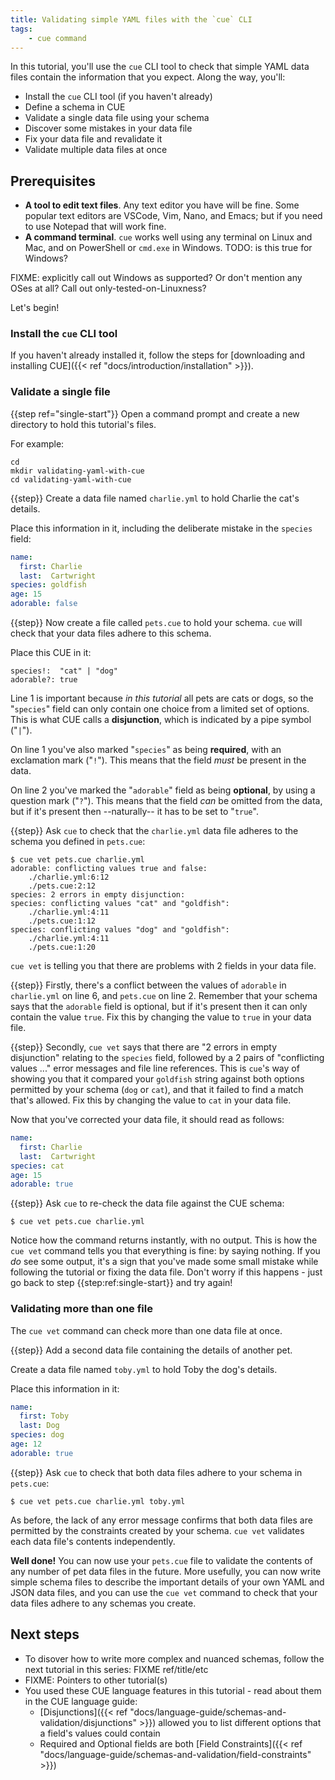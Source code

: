 ```yaml
---
title: Validating simple YAML files with the `cue` CLI
tags:
    - cue command
---
```


In this tutorial, you'll use the `cue` CLI tool to check that simple YAML data
files contain the information that you expect. Along the way, you'll:

- Install the `cue` CLI tool (if you haven't already)
- Define a schema in CUE
- Validate a single data file using your schema
- Discover some mistakes in your data file
- Fix your data file and revalidate it
- Validate multiple data files at once

## Prerequisites

- **A tool to edit text files**. Any text editor you have will be fine. Some
  popular text editors are VSCode, Vim, Nano, and Emacs; but if you need to use
  Notepad that will work fine.
- **A command terminal**. `cue` works well using any terminal on Linux and Mac,
  and on PowerShell or `cmd.exe` in Windows.  TODO: is this true for Windows?

FIXME: explicitly call out Windows as supported? Or don't mention any OSes at all?
Call out only-tested-on-Linuxness?

Let's begin!

### Install the `cue` CLI tool

If you haven't already installed it, follow the steps for
[downloading and installing CUE]({{< ref "docs/introduction/installation" >}}).

### Validate a single file

{{step ref="single-start"}}
Open a command prompt and create a new directory to hold this tutorial's files.

For example:

```console
cd
mkdir validating-yaml-with-cue
cd validating-yaml-with-cue
```

{{step}}
Create a data file named `charlie.yml` to hold Charlie the cat's details.

Place this information in it, including the deliberate mistake in the `species`
field:

```yaml {title="charlie.yml",linenos=table}
name:
  first: Charlie
  last:  Cartwright
species: goldfish
age: 15
adorable: false
```

{{step}}
Now create a file called `pets.cue` to hold your schema.
`cue` will check that your data files adhere to this schema.

Place this CUE in it:

```text {title="pets.cue",linenos=table}
species!:  "cat" | "dog"
adorable?: true
```

Line 1 is important because *in this tutorial* all pets are cats or dogs,
so the "`species`" field can only contain one choice from a limited set of
options.
This is what CUE calls a **disjunction**, which is indicated by a pipe symbol
("`|`").

On line 1 you've also marked "`species`" as being **required**, with an
exclamation mark ("`!`").
This means that the field *must* be present in the data.

On line 2 you've marked the "`adorable`" field as being **optional**, by using
a question mark ("`?`").
This means that the field *can* be omitted from the data, but if it's present
then --naturally-- it has to be set to "`true`".

{{step}}
Ask `cue` to check that the `charlie.yml` data file adheres to the schema you
defined in `pets.cue`:

```console
$ cue vet pets.cue charlie.yml
adorable: conflicting values true and false:
    ./charlie.yml:6:12
    ./pets.cue:2:12
species: 2 errors in empty disjunction:
species: conflicting values "cat" and "goldfish":
    ./charlie.yml:4:11
    ./pets.cue:1:12
species: conflicting values "dog" and "goldfish":
    ./charlie.yml:4:11
    ./pets.cue:1:20
```

`cue vet` is telling you that there are problems with 2 fields in your data
file.

{{step}}
Firstly, there's a conflict between the values of `adorable` in `charlie.yml`
on line 6, and `pets.cue` on line 2. Remember that your schema says that the
`adorable` field is optional, but if it's present then it can only contain the
value `true`. Fix this by changing the value to `true` in your data file.

{{step}}
Secondly, `cue vet` says that there are "2 errors in empty disjunction"
relating to the `species` field, followed by a 2 pairs of "conflicting values
..." error messages and file line references. This is `cue`'s way of showing
you that it compared your `goldfish` string against both options permitted by
your schema (`dog` or `cat`), and that it failed to find a match that's
allowed. Fix this by changing the value to `cat` in your data file.

Now that you've corrected your data file, it should read as follows:

```yaml {title="charlie.yml",linenos=table}
name:
  first: Charlie
  last:  Cartwright
species: cat
age: 15
adorable: true
```

{{step}}
Ask `cue` to re-check the data file against the CUE schema:

```console
$ cue vet pets.cue charlie.yml
```

Notice how the command returns instantly, with no output.
This is how the `cue vet` command tells you that everything is fine: by
saying nothing.
If you *do* see some output, it's a sign that you've made some small mistake
while following the tutorial or fixing the data file.
Don't worry if this happens - just go back to step {{step:ref:single-start}}
and try again!

### Validating more than one file

The `cue vet` command can check more than one data file at once.

{{step}}
Add a second data file containing the details of another pet.

Create a data file named `toby.yml` to hold Toby the dog's details.

Place this information in it:

```yaml {title="toby.yml",linenos=table}
name:
  first: Toby
  last: Dog
species: dog
age: 12
adorable: true
```

{{step}}
Ask `cue` to check that both data files adhere to your schema in `pets.cue`:

```console
$ cue vet pets.cue charlie.yml toby.yml
```

As before, the lack of any error message confirms that both data files are
permitted by the constraints created by your schema. `cue vet` validates each
data file's contents independently.

**Well done!** You can now use your `pets.cue` file to validate the contents of
any number of pet data files in the future. More usefully, you can now write
simple schema files to describe the important details of your own YAML and JSON
data files, and you can use the `cue vet` command to check that your data files
adhere to any schemas you create.

## Next steps

- To disover how to write more complex and nuanced schemas, follow the next
  tutorial in this series: FIXME ref/title/etc
- FIXME: Pointers to other tutorial(s)
- You used these CUE language features in this tutorial - read about them in the CUE language guide:
  - [Disjunctions]({{< ref "docs/language-guide/schemas-and-validation/disjunctions" >}})
    allowed you to list different options that a field's values could contain
  - Required and Optional fields are both
    [Field Constraints]({{< ref "docs/language-guide/schemas-and-validation/field-constraints" >}})

